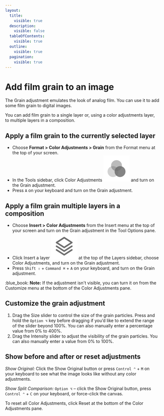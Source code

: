 ```yaml
---
layout:
  title:
    visible: true
  description:
    visible: false
  tableOfContents:
    visible: true
  outline:
    visible: true
  pagination:
    visible: true
---
```


# Add film grain to an image

The Grain adjustment emulates the look of analog film. You can use it to add some film grain to digital images.

You can add film grain to a single layer or, using a color adjustments layer, to multiple layers in a composition.

## Apply a film grain to the currently selected layer

* Choose **Format > Color Adjustments > Grain** from the Format menu at the top of your screen.
* In the Tools sidebar, click Color Adjustments <img src="../.gitbook/assets/Color-Adjustments.png" alt="" data-size="line"> and turn on the Grain adjustment.
* Press `A` on your keyboard and turn on the Grain adjustment.

## Apply a film grain multiple layers in a composition

* Choose **Insert > Color Adjustments** from the Insert menu at the top of your screen and turn on the Grain adjustment in the Tool Options pane.
* Click Insert a layer <img src="../.gitbook/assets/Layer.png" alt="" data-size="line"> at the top of the Layers sidebar, choose Color Adjustments, and turn on the Grain adjustment.
* Press `Shift ⇧` + `Command ⌘` + `A` on your keyboard, and turn on the Grain adjustment.

:blue\_book: **Note:** If the adjustment isn't visible, you can turn it on from the Customize menu at the bottom of the Color Adjustments pane.

## Customize the grain adjustment

1. Drag the Size slider to control the size of the grain particles. Press and hold the `Option ⌥` key before dragging if you’d like to extend the range of the slider beyond 100%. You can also manually enter a percentage value from 0% to 400%.
2. Drag the Intensity slider to adjust the visibility of the grain particles. You can also manually enter a value from 0% to 100%.

## Show before and after or reset adjustments

_Show Original:_ Click the Show Original button or press `Control ⌃` + `M` on your keyboard to see what the image looks like without any color adjustments.

_Show Split Comparison:_ `Option ⌥` – click the Show Original button, press `Control ⌃` + `C` on your keyboard, or force-click the canvas.

To reset all Color Adjustments, click Reset at the bottom of the Color Adjustments pane.
